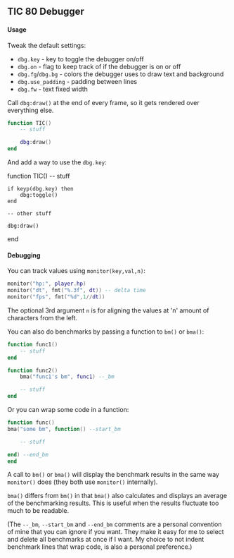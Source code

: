 ## TIC 80 Debugger


#### Usage

Tweak the default settings:
 - `dbg.key` - key to toggle the debugger on/off
 - `dbg.on` - flag to keep track of if the debugger is on or off
 - `dbg.fg`/`dbg.bg` - colors the debugger uses to draw text and background
 - `dbg.use_padding` - padding between lines
 - `dbg.fw` - text fixed width

Call `dbg:draw()` at the end of every frame, so it gets rendered over everything else.

```lua
function TIC()
	-- stuff

	dbg:draw()
end
```

And add a way to use the `dbg.key`:

function TIC()
	-- stuff

	if keyp(dbg.key) then
		dbg:toggle()
	end

	-- other stuff

	dbg:draw()
end


#### Debugging

You can track values using `monitor(key,val,n)`:

```lua
monitor("hp:", player.hp)
monitor("dt", fmt("%.3f", dt)) -- delta time
monitor("fps", fmt("%d",1//dt))
```

The optional 3rd argument `n` is for aligning the values at 'n' amount of characters from the left.

You can also do benchmarks by passing a function to `bm()` or `bma()`:

```lua
function func1()
	-- stuff
end

function func2()
	bma("func1's bm", func1) --_bm

	-- stuff
end
```

Or you can wrap some code in a function:

```lua
function func()
bma("some bm", function() --start_bm

	-- stuff

end) --end_bm
end
```

A call to `bm()` or `bma()` will display the benchmark results in the same way `monitor()` does (they both use `monitor()` internally).

`bma()` differs from `bm()` in that `bma()` also calculates and displays an average of the benchmarking results. This is useful when the results fluctuate too much to be readable.

(The `--_bm`, `--start_bm` and `--end_bm` comments are a personal convention of mine that you can ignore if you want. They make it easy for me to select and delete all benchmarks at once if I want. My choice to not indent benchmark lines that wrap code, is also a personal preference.)


